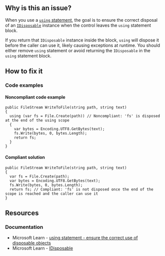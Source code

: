 ## Why is this an issue?

When you use a [`using` statement](https://learn.microsoft.com/en-us/dotnet/csharp/language-reference/statements/using), the
goal is to ensure the correct disposal of an [`IDisposable`](https://learn.microsoft.com/en-us/dotnet/api/system.idisposable)
instance when the control leaves the `using` statement block.

If you return that `IDisposable` instance inside the block, `using` will dispose it before the caller can use it, likely
causing exceptions at runtime. You should either remove `using` statement or avoid returning the `IDisposable` in the
`using` statement block.

## How to fix it

### Code examples

#### Noncompliant code example

    public FileStream WriteToFile(string path, string text)
    {
      using (var fs = File.Create(path)) // Noncompliant: 'fs' is disposed at the end of the using scope
      {
        var bytes = Encoding.UTF8.GetBytes(text);
        fs.Write(bytes, 0, bytes.Length);
        return fs;
      }
    }

#### Compliant solution

    public FileStream WriteToFile(string path, string text)
    {
      var fs = File.Create(path);
      var bytes = Encoding.UTF8.GetBytes(text);
      fs.Write(bytes, 0, bytes.Length);
      return fs; // Compliant: 'fs' is not disposed once the end of the scope is reached and the caller can use it
    }

## Resources

### Documentation

-  Microsoft Learn - [using statement - ensure the
  correct use of disposable objects](https://learn.microsoft.com/en-us/dotnet/csharp/language-reference/statements/using)
-  Microsoft Learn - [IDisposable](https://learn.microsoft.com/en-us/dotnet/api/system.idisposable)